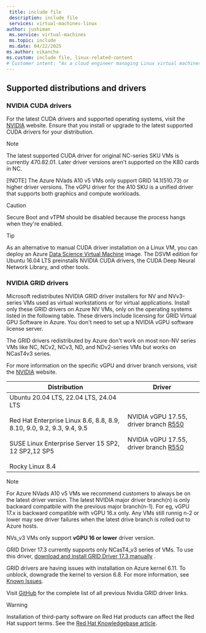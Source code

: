 ```yaml
---
 title: include file
 description: include file
 services: virtual-machines-linux
author: jushiman
 ms.service: virtual-machines
 ms.topic: include
 ms.date: 04/22/2025
ms.author: vikancha
ms.custom: include file, linux-related-content
# Customer intent: "As a cloud engineer managing Linux virtual machines, I want to install the appropriate NVIDIA CUDA and GRID drivers, so that I can ensure optimal performance for graphics and compute workloads in my Azure environment."
---
```


## Supported distributions and drivers

### NVIDIA CUDA drivers

For the latest CUDA drivers and supported operating systems, visit the [NVIDIA](https://developer.nvidia.com/cuda-zone) website. Ensure that you install or upgrade to the latest supported CUDA drivers for your distribution. 

> [!NOTE]
> The latest supported CUDA driver for original NC-series SKU VMs is currently 470.82.01. Later driver versions aren't supported on the K80 cards in NC.
>
> [!NOTE]
>The Azure NVads A10 v5 VMs only support GRID 14.1(510.73) or higher driver versions. The vGPU driver for the A10 SKU is a unified driver that supports both graphics and compute workloads.

> [!CAUTION]
> Secure Boot and vTPM should be disabled because the process hangs when they're enabled.

> [!TIP]
> As an alternative to manual CUDA driver installation on a Linux VM, you can deploy an Azure [Data Science Virtual Machine](/azure/machine-learning/data-science-virtual-machine/overview) image. The DSVM edition for Ubuntu 16.04 LTS preinstalls NVIDIA CUDA drivers, the CUDA Deep Neural Network Library, and other tools.


### NVIDIA GRID drivers

Microsoft redistributes NVIDIA GRID driver installers for NV and NVv3-series VMs used as virtual workstations or for virtual applications. Install only these GRID drivers on Azure NV VMs, only on the operating systems listed in the following table. These drivers include licensing for GRID Virtual GPU Software in Azure. You don't need to set up a NVIDIA vGPU software license server.

The GRID drivers redistributed by Azure don't work on most non-NV series VMs like NC, NCv2, NCv3, ND, and NDv2-series VMs but works on NCasT4v3 series.

For more information on the specific vGPU and driver branch versions, visit the [NVIDIA](https://docs.nvidia.com/grid/) website.

|Distribution|Driver|
|---|--|
|Ubuntu 20.04 LTS, 22.04 LTS, 24.04 LTS<br/><br/>Red Hat Enterprise Linux 8.6, 8.8, 8.9, 8.10, 9.0, 9.2, 9.3, 9.4, 9.5<br/><br/>SUSE Linux Enterprise Server 15 SP2, 12 SP2,12 SP5<br/><br/>Rocky Linux 8.4| NVIDIA vGPU 17.55, driver branch [R550](https://download.microsoft.com/download/c5319e92-672e-4067-8d85-ab66a7a64db3/NVIDIA-Linux-x86_64-550.144.06-grid-azure.run) <br/><br/> NVIDIA vGPU 17.55, driver branch [R550](https://download.microsoft.com/download/c5319e92-672e-4067-8d85-ab66a7a64db3/NVIDIA-Linux-x86_64-550.144.06-grid-azure.run)

> [!NOTE]
>For Azure NVads A10 v5 VMs we recommend customers to always be on the latest driver version. The latest NVIDIA major driver branch(n) is only backward compatbile with the previous major branch(n-1). For eg, vGPU 17.x is backward compatible with vGPU 16.x only. Any VMs still runnig n-2 or lower may see driver failures when the latest drive branch is rolled out to Azure hosts.
>>
>NVs_v3 VMs only support **vGPU 16 or lower** driver version.
>>
> GRID Driver 17.3 currently supports only NCasT4_v3 series of VMs. To use this driver, [download and install GRID Driver 17.3 manually](https://download.microsoft.com/download/7/e/c/7ec792c9-3654-4f78-b1a0-41a48e10ca6d/NVIDIA-Linux-x86_64-550.127.05-grid-azure.run) . 
>>
> GRID drivers are having issues with installation on Azure kernel 6.11. To unblock, downgrade the kernel to version 6.8. For more information, see [Known Issues](/azure/virtual-machines/extensions/hpccompute-gpu-linux#known-issues).

Visit [GitHub](https://raw.githubusercontent.com/Azure/azhpc-extensions/refs/heads/master/NvidiaGPU/Nvidia-GPU-Linux-Resources.json) for the complete list of all previous Nvidia GRID driver links.

> [!WARNING] 
> Installation of third-party software on Red Hat products can affect the Red Hat support terms. See the [Red Hat Knowledgebase article](https://access.redhat.com/articles/1067).
